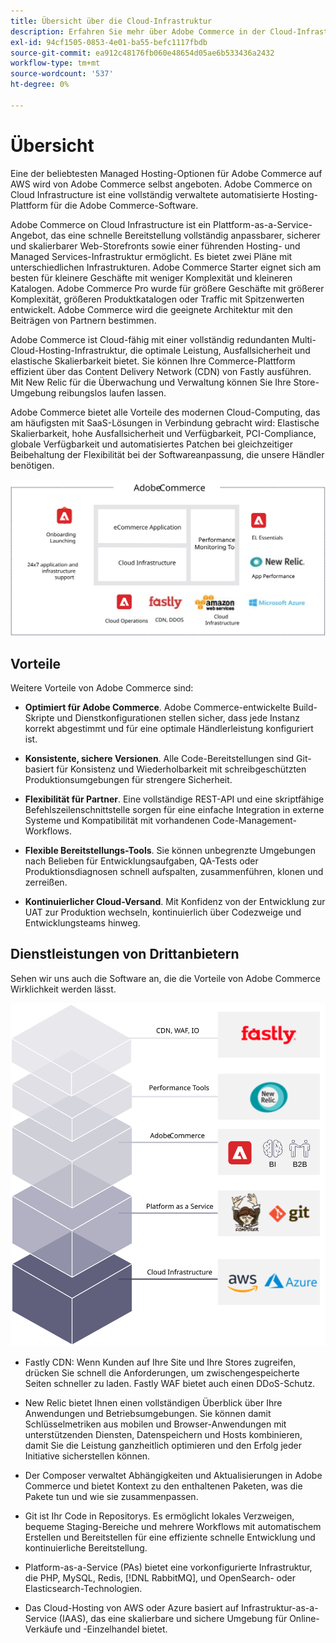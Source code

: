 ```yaml
---
title: Übersicht über die Cloud-Infrastruktur
description: Erfahren Sie mehr über Adobe Commerce in der Cloud-Infrastruktur.
exl-id: 94cf1505-0853-4e01-ba55-befc1117fbdb
source-git-commit: ea912c48176fb060e48654d05ae6b533436a2432
workflow-type: tm+mt
source-wordcount: '537'
ht-degree: 0%

---
```


# Übersicht

Eine der beliebtesten Managed Hosting-Optionen für Adobe Commerce auf AWS wird von Adobe Commerce selbst angeboten. Adobe Commerce on Cloud Infrastructure ist eine vollständig verwaltete automatisierte Hosting-Plattform für die Adobe Commerce-Software.

Adobe Commerce on Cloud Infrastructure ist ein Plattform-as-a-Service-Angebot, das eine schnelle Bereitstellung vollständig anpassbarer, sicherer und skalierbarer Web-Storefronts sowie einer führenden Hosting- und Managed Services-Infrastruktur ermöglicht. Es bietet zwei Pläne mit unterschiedlichen Infrastrukturen. Adobe Commerce Starter eignet sich am besten für kleinere Geschäfte mit weniger Komplexität und kleineren Katalogen. Adobe Commerce Pro wurde für größere Geschäfte mit größerer Komplexität, größeren Produktkatalogen oder Traffic mit Spitzenwerten entwickelt. Adobe Commerce wird die geeignete Architektur mit den Beiträgen von Partnern bestimmen.

Adobe Commerce ist Cloud-fähig mit einer vollständig redundanten Multi-Cloud-Hosting-Infrastruktur, die optimale Leistung, Ausfallsicherheit und elastische Skalierbarkeit bietet. Sie können Ihre Commerce-Plattform effizient über das Content Delivery Network (CDN) von Fastly ausführen. Mit New Relic für die Überwachung und Verwaltung können Sie Ihre Store-Umgebung reibungslos laufen lassen.

Adobe Commerce bietet alle Vorteile des modernen Cloud-Computing, das am häufigsten mit SaaS-Lösungen in Verbindung gebracht wird: Elastische Skalierbarkeit, hohe Ausfallsicherheit und Verfügbarkeit, PCI-Compliance, globale Verfügbarkeit und automatisiertes Patchen bei gleichzeitiger Beibehaltung der Flexibilität bei der Softwareanpassung, die unsere Händler benötigen.

![Abbildung architektonischer Elemente von Adobe Commerce in der Cloud-Infrastruktur](../../../assets/playbooks/adobe-commerce-cloud-infrastructure.svg)

## Vorteile

Weitere Vorteile von Adobe Commerce sind:

- **Optimiert für Adobe Commerce**. Adobe Commerce-entwickelte Build-Skripte und Dienstkonfigurationen stellen sicher, dass jede Instanz korrekt abgestimmt und für eine optimale Händlerleistung konfiguriert ist.

- **Konsistente, sichere Versionen**. Alle Code-Bereitstellungen sind Git-basiert für Konsistenz und Wiederholbarkeit mit schreibgeschützten Produktionsumgebungen für strengere Sicherheit.

- **Flexibilität für Partner**. Eine vollständige REST-API und eine skriptfähige Befehlszeilenschnittstelle sorgen für eine einfache Integration in externe Systeme und Kompatibilität mit vorhandenen Code-Management-Workflows.

- **Flexible Bereitstellungs-Tools**. Sie können unbegrenzte Umgebungen nach Belieben für Entwicklungsaufgaben, QA-Tests oder Produktionsdiagnosen schnell aufspalten, zusammenführen, klonen und zerreißen.

- **Kontinuierlicher Cloud-Versand**. Mit Konfidenz von der Entwicklung zur UAT zur Produktion wechseln, kontinuierlich über Codezweige und Entwicklungsteams hinweg.

## Dienstleistungen von Drittanbietern

Sehen wir uns auch die Software an, die die Vorteile von Adobe Commerce Wirklichkeit werden lässt.

![Abbildung von Adobe Commerce auf dem Technologiestapel der Cloud-Infrastruktur](../../../assets/playbooks/cloud-tech-stack.svg)

- Fastly CDN: Wenn Kunden auf Ihre Site und Ihre Stores zugreifen, drücken Sie schnell die Anforderungen, um zwischengespeicherte Seiten schneller zu laden. Fastly WAF bietet auch einen DDoS-Schutz.

- New Relic bietet Ihnen einen vollständigen Überblick über Ihre Anwendungen und Betriebsumgebungen. Sie können damit Schlüsselmetriken aus mobilen und Browser-Anwendungen mit unterstützenden Diensten, Datenspeichern und Hosts kombinieren, damit Sie die Leistung ganzheitlich optimieren und den Erfolg jeder Initiative sicherstellen können.

- Der Composer verwaltet Abhängigkeiten und Aktualisierungen in Adobe Commerce und bietet Kontext zu den enthaltenen Paketen, was die Pakete tun und wie sie zusammenpassen.

- Git ist Ihr Code in Repositorys. Es ermöglicht lokales Verzweigen, bequeme Staging-Bereiche und mehrere Workflows mit automatischem Erstellen und Bereitstellen für eine effiziente schnelle Entwicklung und kontinuierliche Bereitstellung.

- Platform-as-a-Service (PAs) bietet eine vorkonfigurierte Infrastruktur, die PHP, MySQL, Redis, [!DNL RabbitMQ], und OpenSearch- oder Elasticsearch-Technologien.

- Das Cloud-Hosting von AWS oder Azure basiert auf Infrastruktur-as-a-Service (IAAS), das eine skalierbare und sichere Umgebung für Online-Verkäufe und -Einzelhandel bietet.
